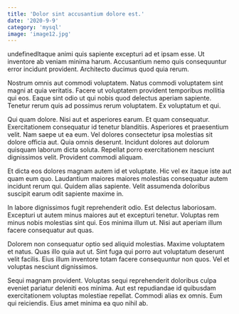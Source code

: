 ```yaml
---
title: 'Dolor sint accusantium dolore est.'
date: '2020-9-9'
category: 'mysql'
image: 'image12.jpg'
---
```


undefinedItaque animi quis sapiente excepturi ad et ipsam esse. Ut inventore ab veniam minima harum. Accusantium nemo quis consequuntur error incidunt provident. Architecto ducimus quod quia rerum.
 Nostrum omnis aut commodi voluptatem. Natus commodi voluptatem sint magni at quia veritatis. Facere ut voluptatem provident temporibus mollitia qui eos. Eaque sint odio ut qui nobis quod delectus aperiam sapiente. Tenetur rerum quis ad possimus rerum voluptatem. Ex voluptatum et qui.
 Qui quam dolore. Nisi aut et asperiores earum. Et quam consequatur. Exercitationem consequatur id tenetur blanditiis. Asperiores et praesentium velit.
Nam saepe ut ea eum. Vel dolores consectetur ipsa molestias sit dolore officia aut. Quia omnis deserunt. Incidunt dolores aut dolorum quisquam laborum dicta soluta. Repellat porro exercitationem nesciunt dignissimos velit. Provident commodi aliquam.
 Et dicta eos dolores magnam autem id et voluptate. Hic vel ex itaque iste aut quam eum quo. Laudantium maiores maiores molestias consequatur autem incidunt rerum qui. Quidem alias sapiente. Velit assumenda doloribus suscipit earum odit sapiente maxime in.
 In labore dignissimos fugit reprehenderit odio. Est delectus laboriosam. Excepturi ut autem minus maiores aut et excepturi tenetur.
Voluptas rem minus nobis molestias sint qui. Eos minima illum ut. Nisi aut aperiam illum facere consequatur aut quas.
 Dolorem non consequatur optio sed aliquid molestias. Maxime voluptatem et natus. Quas illo quia aut ut. Sint fuga qui porro aut voluptatum deserunt velit facilis. Eius illum inventore totam facere consequuntur non quos. Vel et voluptas nesciunt dignissimos.
 Sequi magnam provident. Voluptas sequi reprehenderit doloribus culpa eveniet pariatur deleniti eos minima. Aut est repudiandae id quibusdam exercitationem voluptas molestiae repellat. Commodi alias ex omnis. Eum qui reiciendis. Eius amet minima ea quo nihil ab.

